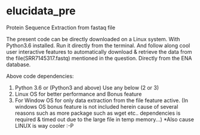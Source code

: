 # elucidata_pre

Protein Sequence Extraction from fastaq file

The present code can be directly downloaded on a Linux system. With Python3.6 installed. Run it directly from the terminal. And follow along cool user interactive features to automatically download & retrieve the data from the file(SRR7145317.fastq) mentioned in the question. Directly from the ENA database.

Above code dependencies:
1. Python 3.6 or (Python3 and above)
Use any below (2 or 3)
2. Linux OS for better performance and Bonus feature
3. For Window OS for only data extraction from the file feature active. (In windows OS bonus feature is not included herein cause of several reasons such as more package such as wget etc.. dependencies is required & timed out due to the large file in temp memory...)
*Also cause LINUX is way cooler  :-P

